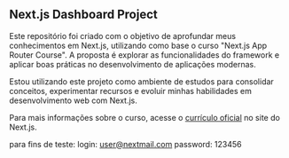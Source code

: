 ## Next.js Dashboard Project

Este repositório foi criado com o objetivo de aprofundar meus conhecimentos em Next.js, utilizando como base o curso "Next.js App Router Course". A proposta é explorar as funcionalidades do framework e aplicar boas práticas no desenvolvimento de aplicações modernas.

Estou utilizando este projeto como ambiente de estudos para consolidar conceitos, experimentar recursos e evoluir minhas habilidades em desenvolvimento web com Next.js.

Para mais informações sobre o curso, acesse o [currículo oficial](https://nextjs.org/learn) no site do Next.js.

para fins de teste: 
login: user@nextmail.com
password: 123456
